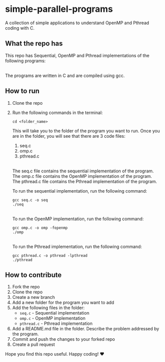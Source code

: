 # simple-parallel-programs
A collection of simple applications to understand OpenMP and Pthread coding with C. 

## What the repo has
This repo has Sequential, OpenMP and Pthread implementations of the following programs:

\
The programs are written in C and are compiled using gcc.

## How to run
1.  Clone the repo
2.  Run the following commands in the terminal:

    ``` 
    cd <folder_name>    
    ```
    This will take you to the folder of the program you want to run. Once you are in the folder, you will see that there are 3 code files:
    1.  seq.c
    2.  omp.c
    3.  pthread.c
    
    \
    The seq.c file contains the sequential implementation of the program. The omp.c file contains the OpenMP implementation of the program. The pthread.c file contains the Pthread implementation of the program.
    
    To run the sequential implementation, run the following command:
    ```
    gcc seq.c -o seq
    ./seq
    ```
    \
    To run the OpenMP implementation, run the following command:
    ```
    gcc omp.c -o omp -fopenmp
    ./omp
    ```
    \
    To run the Pthread implementation, run the following command:
    ```
    gcc pthread.c -o pthread -lpthread
    ./pthread
    ```

## How to contribute
1.  Fork the repo
2.  Clone the repo
3.  Create a new branch
4.  Add a new folder for the program you want to add
5.  Add the following files in the folder:
    -  `seq.c` - Sequential implementation
    -  `omp.c` - OpenMP implementation
    -  `pthread.c` - Pthread implementation
6.  Add a README.md file in the folder. Describe the problem addressed by the program.
7. Commit and push the changes to your forked repo
8. Create a pull request

Hope you find this repo useful. Happy coding! ❤
